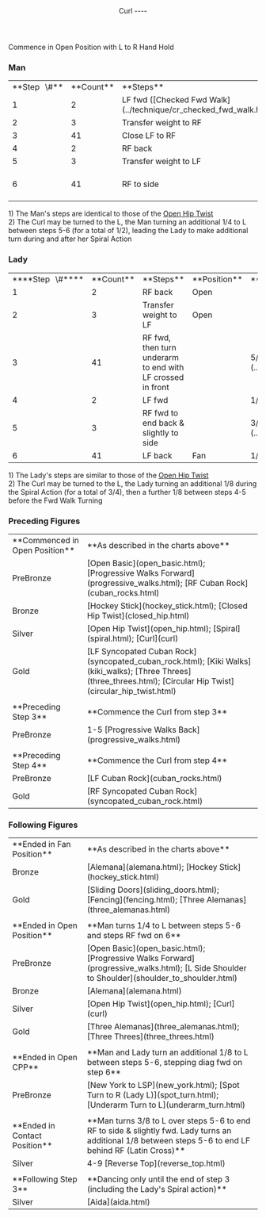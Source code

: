 <header>Curl
----

 </header>Commence in Open Position with L to R Hand Hold

### Man

 <table class="style1"> <tbody><tr> <td style="width:10%">**Step<span style="color:white">\_</span>\#**</td> <td style="width:10%">**Count**</td> <td style="width:30%">**Steps**</td> <td style="width:20%">**Position**</td> <td style="width:30%">**Turn**</td> </tr> <tr> <td>1</td> <td>2</td> <td> LF fwd ([Checked Fwd Walk](../technique/cr_checked_fwd_walk.html)) </td> <td>Open</td> <td> </td> </tr> <tr> <td>2</td> <td>3</td> <td>Transfer weight to RF</td> <td>Open</td> <td> </td> </tr> <tr> <td>3</td> <td>41</td> <td>Close LF to RF</td> <td> </td> <td> </td> </tr> <tr> <td>4</td> <td>2</td> <td>RF back</td> <td> </td> <td> </td> </tr> <tr> <td>5</td> <td>3</td> <td>Transfer weight to LF</td> <td> </td> <td> </td> </tr> <tr> <td>6</td> <td>41</td> <td>RF to side</td> <td>Fan</td> <td>1/8 to L between 5-6</td> </tr> </tbody></table>

1\) The Man's steps are identical to those of the [Open Hip Twist](open_hip.html)  
 2) The Curl may be turned to the L, the Man turning an additional 1/4 to L between steps 5-6 (for a total of 1/2), leading the Lady to make additional turn during and after her Spiral Action

### Lady

 <table class="style1"> <tbody><tr> <td style="width:10%">****Step<span style="color:white">\_</span>\#****</td> <td style="width:10%">**Count**</td> <td style="width:30%">**Steps**</td> <td style="width:20%">**Position**</td> <td style="width:30%">**Turn**</td> </tr> <tr> <td>1</td> <td>2</td> <td>RF back</td> <td>Open</td> <td> </td> </tr> <tr> <td>2</td> <td>3</td> <td>Transfer weight to LF</td> <td>Open</td> <td> </td> </tr> <tr> <td>3</td> <td>41</td> <td>RF fwd, then turn underarm to end with LF crossed in front</td> <td> </td> <td> 5/8 to L ([Spiral Action](../technique/cr_spiral_action.html)) </td> </tr> <tr> <td>4</td> <td>2</td> <td>LF fwd</td> <td> </td> <td>1/8 to L</td> </tr> <tr> <td>5</td> <td>3</td> <td>RF fwd to end back &amp; slightly to side</td> <td> </td> <td> 3/8 to L ([Fwd Walk Turning](../technique/cr_fwd_walk_turning.html)) </td> </tr> <tr> <td>6</td> <td>41</td> <td>LF back</td> <td>Fan</td> <td>1/4 to L between 5-6</td> </tr> </tbody></table>

1\) The Lady's steps are similar to those of the [Open Hip Twist](open_hip.html)  
 2) The Curl may be turned to the L, the Lady turning an additional 1/8 during the Spiral Action (for a total of 3/4), then a further 1/8 between steps 4-5 before the Fwd Walk Turning

### Preceding Figures

 <table> <tbody><tr> <td style="width:30%">**Commenced in Open Position**</td> <td>**As described in the charts above**</td> </tr> <tr> <td>PreBronze</td> <td> [Open Basic](open_basic.html); [Progressive Walks Forward](progressive_walks.html); [RF Cuban Rock](cuban_rocks.html) </td> </tr> <tr> <td>Bronze</td> <td> [Hockey Stick](hockey_stick.html); [Closed Hip Twist](closed_hip.html) </td> </tr> <tr> <td>Silver</td> <td> [Open Hip Twist](open_hip.html); [Spiral](spiral.html); [Curl](curl) </td> </tr> <tr> <td>Gold</td> <td> [LF Syncopated Cuban Rock](syncopated_cuban_rock.html); [Kiki Walks](kiki_walks); [Three Threes](three_threes.html); [Circular Hip Twist](circular_hip_twist.html) </td> </tr> <tr> <td> </td> <td> </td> </tr> <tr> <td>**Preceding Step 3**</td> <td>**Commence the Curl from step 3**</td> </tr> <tr> <td>PreBronze</td> <td> 1-5 [Progressive Walks Back](progressive_walks.html) </td> </tr> <tr> <td> </td> <td> </td> </tr> <tr> <td>**Preceding Step 4**</td> <td>**Commence the Curl from step 4**</td> </tr> <tr> <td>PreBronze</td> <td> [LF Cuban Rock](cuban_rocks.html) </td> </tr> <tr> <td>Gold</td> <td> [RF Syncopated Cuban Rock](syncopated_cuban_rock.html) </td> </tr> </tbody></table>

### Following Figures

 <table> <tbody><tr> <td style="width:30%">**Ended in Fan Position**</td> <td>**As described in the charts above**</td> </tr> <tr> <td>Bronze</td> <td> [Alemana](alemana.html); [Hockey Stick](hockey_stick.html) </td> </tr> <tr> <td>Gold</td> <td> [Sliding Doors](sliding_doors.html); [Fencing](fencing.html); [Three Alemanas](three_alemanas.html) </td> </tr> <tr> <td> </td> <td> </td> </tr> <tr> <td>**Ended in Open Position**</td> <td>**Man turns 1/4 to L between steps 5-6 and steps RF fwd on 6**</td> </tr> <tr> <td>PreBronze</td> <td> [Open Basic](open_basic.html); [Progressive Walks Forward](progressive_walks.html); [L Side Shoulder to Shoulder](shoulder_to_shoulder.html) </td> </tr> <tr> <td>Bronze</td> <td> [Alemana](alemana.html) </td> </tr> <tr> <td>Silver</td> <td> [Open Hip Twist](open_hip.html); [Curl](curl) </td> </tr> <tr> <td>Gold</td> <td> [Three Alemanas](three_alemanas.html); [Three Threes](three_threes.html) </td> </tr> <tr> <td> </td> <td> </td> </tr> <tr> <td>**Ended in Open CPP**</td> <td>**Man and Lady turn an additional 1/8 to L between steps 5-6, stepping diag fwd on step 6**</td> </tr> <tr> <td>PreBronze</td> <td> [New York to LSP](new_york.html); [Spot Turn to R (Lady L)](spot_turn.html); [Underarm Turn to L](underarm_turn.html) </td> </tr> <tr> <td> </td> <td> </td> </tr> <tr> <td>**Ended in Contact Position**</td> <td>**Man turns 3/8 to L over steps 5-6 to end RF to side &amp; slightly fwd. Lady turns an additional 1/8 between steps 5-6 to end LF behind RF (Latin Cross)**</td> </tr> <tr> <td>Silver</td> <td> 4-9 [Reverse Top](reverse_top.html) </td> </tr> <tr> <td> </td> <td> </td> </tr> <tr> <td>**Following Step 3**</td> <td>**Dancing only until the end of step 3 (including the Lady's Spiral action)**</td> </tr> <tr> <td>Silver</td> <td> [Aida](aida.html) </td> </tr> </tbody></table>